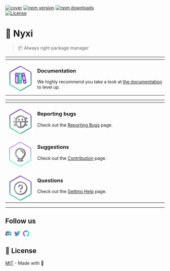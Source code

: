 [![cover][cover-src]][cover-href]
[![npm version][npm-version-src]][npm-version-href] 
[![npm downloads][npm-downloads-src]][npm-downloads-href]  
[![License][license-src]][license-href]

# 🌙 Nyxi

> 📦 Always right package manager

<table>
<thead>
<tr>
<th width="2000" colspan="2">
</th>
</tr>
</thead>
<tbody>
<tr>
  <td width="80" align="center" valign="top">
    <br>
    <a href="docs/"><img src="https://raw.githubusercontent.com/nyxb/tyck/main/.github/assets/documentation.png"></a>
  </td>
  <td valign="top">
    <h3>Documentation</h3>
    <p>
      We highly recommend you take a look at <a href="https://github.com/nyxb/nyxi/tree/main/docs/commands.md">the documentation</a> to level up.
    </p>
  </td>
</tr>
</tbody>
</table>

<table>
<thead>
<tr>
<th width="2000" colspan="2">
</th>
</tr>
</thead>
<tbody>
<tr>
  <td width="80" align="center" valign="top">
    <br>
    <a href="https://github.com/nyxb/nyxi/blob/main/docs/reporting-bugs.md"><img src="https://raw.githubusercontent.com/nyxb/tyck/main/.github/assets/bugs.png"></a>
  </td>
  <td valign="top">
    <h3>Reporting bugs</h3>
    <p>
      Check out the <a href="https://github.com/nyxb/nyxi/blob/main/docs/reporting-bugs.md">Reporting Bugs</a> page.</p>
    </p>
  </td>
</tr>
<tr>
  <td width="80" align="center" valign="top">
    <br>
    <a href="https://github.com/nyxb/contribute"><img src="https://raw.githubusercontent.com/nyxb/tyck/main/.github/assets/suggestions.png"></a>
  </td>
  <td valign="top">
    <h3>Suggestions</h3>
    <p>
      Check out the <a href="https://github.com/nyxb/contribute">Contribution</a> page.
    </p>
  </td>
</tr>
<tr>
  <td width="80" align="center" valign="top">
    <br>
    <a href="https://github.com/nyxb/nyxi/blob/main/docs/getting-help.md"><img src="https://raw.githubusercontent.com/nyxb/tyck/main/.github/assets/questions.png"></a>
  </td>
  <td valign="top">
    <h3>Questions</h3>
    <p>
      Check out the <a href="https://github.com/nyxb/nyxi/blob/main/docs/getting-help.md">Getting Help</a> page.
    </p>
  </td>
</tr>
</tbody>
</table>

---

## Follow us

<p valign="center">
  <a href="https://chat.nyxb.yxz"><img width="20px" src="https://raw.githubusercontent.com/nyxb/tyck/main/.github/assets/discord.svg" alt="Discord"></a>&nbsp;&nbsp;<a href="https://twitter.nyxb.yxz"><img width="20px" src="https://raw.githubusercontent.com/nyxb/tyck/main/.github/assets/twitter.svg" alt="Twitter"></a>&nbsp;&nbsp;<a href="https://github.nyxb.yxz"><img width="20px" src="https://raw.githubusercontent.com/nyxb/tyck/main/.github/assets/github-mark.svg" alt="GitHub"></a>
</p>

## 📜 License

[MIT](./LICENSE) - Made with 💞

<!-- Badges -->

[npm-version-src]: https://img.shields.io/npm/v/@nyxb/nyxi?style=flat&colorA=18181B&colorB=14F195
[npm-version-href]: https://npmjs.com/package/@nyxb/nyxi
[npm-downloads-src]: https://img.shields.io/npm/dm/@nyxb/nyxi?style=flat&colorA=18181B&colorB=14F195
[npm-downloads-href]: https://npmjs.com/package/nyxi
[license-src]: https://img.shields.io/github/license/nyxb/nyxi.svg?style=flat&colorA=18181B&colorB=14F195
[license-href]: https://github.com/nyxb/nyxi/blob/main/LICENSE

<!-- Cover -->
[cover-src]: https://raw.githubusercontent.com/nyxblabs/nyxi/main/.github/assets/cover-github-nyxi.png
[cover-href]: https://💻nyxb.ws
